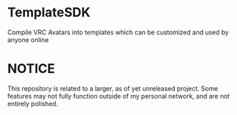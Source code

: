# TemplateSDK
Compile VRC Avatars into templates which can be customized and used by anyone online

# NOTICE
This repository is related to a larger, as of yet unreleased project. Some features may not fully function outside of my personal network, and are not entirely polished.
